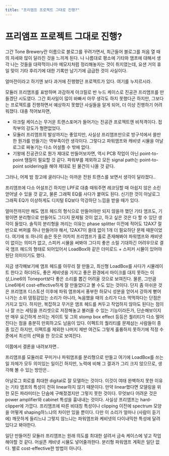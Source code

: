 ```yaml
---
title: "프리앰프 프로젝트 그대로 진행?"
---
```

# 프리앰프 프로젝트 그대로 진행?

그간 Tone Brewery란 이름으로 블로그를 꾸려가면서, 최근들어 블로그를 처음 열 때의 자세와 많이 달라진 것을 느끼게 된다. 나 나름대로 평소에 기타와 앰프에 대해서 생각 나는 것들을 대략적이나마 메모지처럼 정리해놓자는 것이 취지였는데, 요샌 거의 휴일 맞이 기타 후리기에 대한 기록만 남기기에 급급한 것이 사실이다.

얼마전이라고 하기엔 보다 과거에 진행했던 프로젝트가 있다. 여기를 누지르시라.

모듈러 프리앰프를 표방하며 과감하게 아크릴로 반 누드 케이스로 진공관 프리앰프를 만들겠단 시도였다. 그간 회사일이 많이 바빠서 아무 생각도 하지 못했다곤 하지만, 그보다는 프로젝트를 진행하면서 예상하지 못했던 사실들을 알게 되어, 더 이상 진행하기 어려워졌다. 대충 적어보자면,

- 아크릴 케이스는 무거운 트랜스포머가 들어가는 진공관 프로젝트엔 비적격이다. 접착부의 강도가 형편없었다.
- 모듈러 프리앰프의 발상까지는 좋았지만, 사실상 프리앰프만으로 방구석에서 쓸만한 뭔가를 만들기는 역부족이란 생각이다. 그렇다고 파워앰프와 캐비넷 시뮬을 아날로그로 짜놓기는 다소 어설플 수 밖에 없다.
- 기왕에 진공관으로 뭔가 제대로 만들어보자면, 역시 PCB 작업이 아닌 point-to-point 땜질이 필요할 것 같다. 파워부를 제외하고 모든 signal path는 point-to-point soldering을 해야 제대로 된 물건이 나올 것 같다.

그러나, 어제 밤 창고에 굴러다니는 아까운 전원 트랜스를 보면서 생각이 달라졌다..

프리앰프에 다소 어설프긴 하지만 LPF로 대충 때워주면 레코딩할 때 아쉽지 않은 소린 얻어낼 수 있을 것 같고, 물론 그래픽 EQ를 사다가 붙여도 된다. 신기한 것이 아날로그 그래픽 EQ가 이상하게도 디지털 EQ보다 막강하단 느낌을 받을 때가 있다.

얼마전까지만 해도 앰프 헤드의 형식으로 만들어야만 되지 않을까 했던 기타 앰프도, 기왕이면 분리형으로 만들어도 그다지 문제될 것이 없고, 하고 싶은 것은 다 할 수 있단 생각이 들었다. 솔직히 분리형을 꺼리는 이유는 phase splitter 이전에 적어도 12AX7 절반으로 버퍼를 하나 만들어야 해서, 12AX7이 쓸데 없이 1개 더 필요하단 문제 때문이었다. 여기에 또 하나의 숨은 뜻은 어차피 프리앰프가 홀로 존재해봐야 파워앰프와 캐비넷이 없이는 의미가 없고, 스피커 시뮬을 써봐야 그다지 좋은 소릴 기대하긴 어려우므로 결국 앰프 헤드의 형태로 되어있어서 LoadBox와 같은 더미로드 + 스피커 시뮬이 있어야 된단 의미이기도 했다.

지금 생각해보기에 앰프 헤드를 아무리 잘 만들고, 최신형 LoadBox를 사다가 시뮬레이트 한다고 하더라도, 좋은 케비넷을 가지고 좋은 환경에서 마이크를 대지 못하는 이상,Line6의 Toneport보다 좋은 소리를 뽑긴 어려울 것으로 보여진다. 물론, 그만큼 Line6에서 cost-effective하게 잘 만들었다고 볼 수도 있는 것이다. 단지 좀 아쉬운 것은 프리앰프 디스토션 이후에 파워 앰프에서 풍부한 하모닉 성분을 얻어서 강하게 뻗어나가는 소위 댐핑감있는 소리가 아니라, 녹음했을 때의 소리가 다소 먹먹하다는 단점은 가지고 있다. 하지만, 복잡하고 무거운 앰프 헤드를 켜두고 작업하지 않아도 된다는 점이나 잘 쓰는 세팅을 프리셋으로 저장해놓고 불러올 수 있는 기능이라든가, 단순해보이지만 매우 요긴하게 쓰이는 게이트 및 그외 stomp box effect 등등은 퀄리티가 다소 떨어진다는 점을 충분히 만회하고도 남음이 있다. 이펙트의 퀄리티를 문제삼는 사람들이 종종 있긴 하지만, 이펙트를 제외한 나머지 제반 여건도 그렇게 훌륭하지 못하기에 적정 수준에서 최선의 선택을 한 것으로 보여진다.

이쯤에서 결론을 내려보자면..

프리앰프를 모듈러로 꾸미거나 파워앰프를 분리형으로 만들고 여기에 LoadBox를 쓰는 일 자체가 모두 의미있는 일이긴 하지만, 노력에 비해 그 결과가 그리 크지 않으므로, 생각해 볼 수 있는 방안은..

아날로그 회로를 최대한 digital로 잘 모델하는 것이다. 이것이 여태 완벽하지 못한 이유는 기타 앰프의 특성이 전혀 linear하지 않기 때문이다. 만약 linear했다면 모델링을 위한 모든 파라미터는 단숨에 구해졌겠지만 그렇지 못한 것이다. 무엇보다 어려운 것은 power amplifier와 cabinet 특성을 흉내내는 것이다. 사실상 프리앰프는 hard-clipper에 가깝다. 프리앰프에 따른 비대칭 특성이나 clipping 이전에 spectrum 모양을 어떻게 shaping하느냐의 차이만 있을 뿐이다. 다만 이 소리가 얼마나 (사람이 듣기에) 깨끗하게 들리느냐 그렇지 않느냐는 파워앰프와 케비넷의 다이내믹한 특성에 달려있다고 봐야한다.

일단 만들어진 모듈러 프리앰프는 원래 의도를 최대한 살려서 금속 케이스에 넣고 작업해야할 것 같다. 어설픈 캐비넷 시뮬도 넣어줄까한다. 분리형 파워앰프 계획은 일단 없다. 별로 cost-effective한 방법이 아니다.

